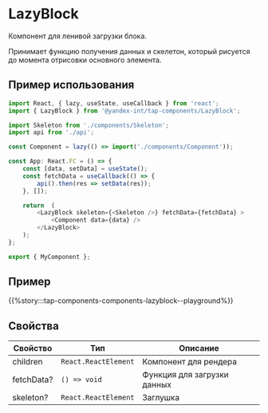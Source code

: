 # LazyBlock

Компонент для ленивой загрузки блока.

Принимает функцию получения данных и скелетон, который рисуется до момента отрисовки основного элемента.

## Пример использования

```typescript jsx
import React, { lazy, useState, useCallback } from 'react';
import { LazyBlock } from '@yandex-int/tap-components/LazyBlock';

import Skeleton from './components/Skeleton';
import api from './api';

const Component = lazy(() => import('./components/Component'));

const App: React.FC = () => {
    const [data, setData] = useState();
    const fetchData = useCallback(() => {
        api().then(res => setData(res));
    }, []);

    return  (
        <LazyBlock skeleton={<Skeleton />} fetchData={fetchData} >
            <Component data={data} />
        </LazyBlock>
    );
};

export { MyComponent };
```

## Пример

{{%story:::tap-components-components-lazyblock--playground%}}

## Свойства

| Свойство   | Тип                  | Описание                    |
| ---------- | -------------------- | ----------------------------|
| children   | `React.ReactElement` | Компонент для рендера       |
| fetchData? | `() => void`         | Функция для загрузки данных |
| skeleton?  | `React.ReactElement` | Заглушка                    |
